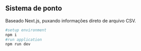 ## Sistema de ponto
Baseado Next.js, puxando informações direto de arquivo CSV.

```bash
#setup environment
npm i
#run application
npm run dev